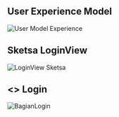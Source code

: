 ﻿## User Experience Model

![User Model Experience](https://github.com/MohFahmi27/PBO-Kelompok-4/blob/master/View/assets/img/UserExperienceModel.jpeg)

## Sketsa LoginView 

![LoginView Sketsa](https://github.com/MohFahmi27/PBO-Kelompok-4/blob/master/View/assets/img/SketsaLoginView.jpg)

## <<screen>> Login

![BagianLogin](https://github.com/MohFahmi27/PBO-Kelompok-4/blob/master/View/assets/img/ScreenLoginView.jpeg)



